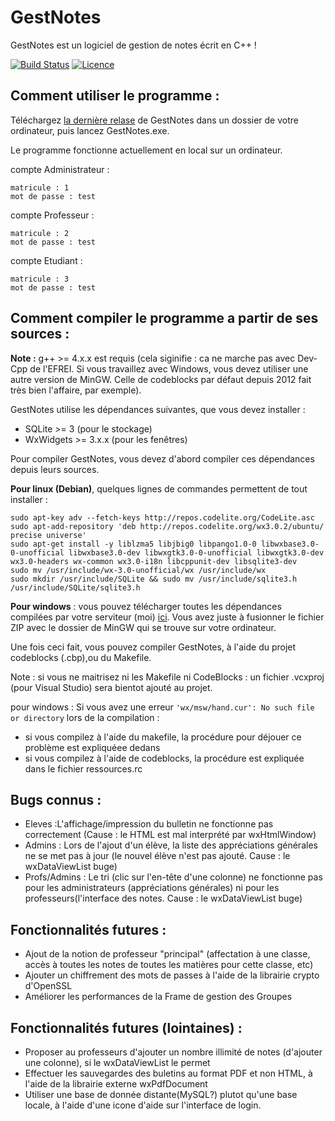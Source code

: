 # GestNotes
GestNotes est un logiciel de gestion de notes écrit en C++ !

[![Build Status](https://travis-ci.org/Augustin-FL/GestNotes.svg)](https://travis-ci.org/Augustin-FL/GestNotes) [![Licence](https://img.shields.io/hexpm/l/plug.svg)](https://fr.wikipedia.org/wiki/Licence_Apache)

## Comment utiliser le programme : 

Téléchargez [la dernière relase](https://github.com/gusfl/GestNotes/releases/latest) de GestNotes dans un dossier de votre ordinateur, puis lancez GestNotes.exe.

Le programme fonctionne actuellement en local sur un ordinateur. 

compte Administrateur : 
```console
matricule : 1
mot de passe : test
```

compte Professeur : 
```console
matricule : 2
mot de passe : test
```

compte Etudiant : 
```console
matricule : 3
mot de passe : test
```

## Comment compiler le programme a partir de ses sources : 
**Note :**  g++ >= 4.x.x  est requis (cela siginifie : ca ne marche pas avec Dev-Cpp de l'EFREI. Si vous travaillez avec Windows, vous devez utiliser une autre version de MinGW. Celle de codeblocks par défaut depuis 2012 fait très bien l'affaire, par exemple).


GestNotes utilise les dépendances suivantes, que vous devez installer : 
- SQLite >= 3 (pour le stockage)
- WxWidgets >= 3.x.x (pour les fenêtres)

Pour compiler GestNotes, vous devez d'abord compiler ces dépendances depuis leurs sources. 

**Pour linux (Debian)**, quelques lignes de commandes permettent de tout installer : 
 ```console 
sudo apt-key adv --fetch-keys http://repos.codelite.org/CodeLite.asc
sudo apt-add-repository 'deb http://repos.codelite.org/wx3.0.2/ubuntu/ precise universe'
sudo apt-get install -y liblzma5 libjbig0 libpango1.0-0 libwxbase3.0-0-unofficial libwxbase3.0-dev libwxgtk3.0-0-unofficial libwxgtk3.0-dev wx3.0-headers wx-common wx3.0-i18n libcppunit-dev libsqlite3-dev
sudo mv /usr/include/wx-3.0-unofficial/wx /usr/include/wx
sudo mkdir /usr/include/SQLite && sudo mv /usr/include/sqlite3.h /usr/include/SQLite/sqlite3.h 
```

**Pour windows** : 
vous pouvez télécharger toutes les dépendances compilées par votre serviteur (moi) [ici](https://mega.co.nz/#!F5EXzJpY!6W0L0zBizfhRYERPQND_8xvTLXvH4b509XSRd61qLqU). Vous avez juste à fusionner le fichier ZIP avec le dossier de MinGW qui se trouve sur votre ordinateur. 

Une fois ceci fait, vous pouvez compiler GestNotes, à l'aide du projet codeblocks (.cbp),ou du Makefile.

Note : si vous ne maitrisez ni les Makefile ni CodeBlocks : un fichier .vcxproj (pour Visual Studio) sera bientot ajouté au projet.

pour windows : Si vous avez une erreur `'wx/msw/hand.cur': No such file or directory` lors de la compilation : 
- si vous compilez à l'aide du makefile, la procédure pour déjouer ce problème est expliquéee dedans
- si vous compilez à l'aide de codeblocks, la procédure est expliquée dans le fichier ressources.rc

## Bugs connus  : 
* Eleves :L'affichage/impression du bulletin ne fonctionne pas correctement (Cause : le HTML est mal interprété par wxHtmlWindow)
* Admins : Lors de l'ajout d'un élève, la liste des appréciations générales ne se met pas à jour (le nouvel élève n'est pas ajouté. Cause : le wxDataViewList buge)
* Profs/Admins : Le tri (clic sur l'en-tête d'une colonne) ne fonctionne pas pour les administrateurs (appréciations générales) ni pour les professeurs(l'interface des notes. Cause : le wxDataViewList buge)

## Fonctionnalités futures : 
* Ajout de la notion de professeur "principal" (affectation à une classe, accès à toutes les notes de toutes les matières pour cette classe, etc)
* Ajouter un chiffrement des mots de passes à l'aide de la librairie crypto d'OpenSSL
* Améliorer les performances de la Frame de gestion des Groupes

## Fonctionnalités futures (lointaines) : 
* Proposer au professeurs d'ajouter un nombre illimité de notes (d'ajouter une colonne), si le wxDataViewList le permet
* Effectuer les sauvegardes des buletins au format PDF et non HTML, à l'aide de la librairie externe wxPdfDocument
* Utiliser une base de donnée distante(MySQL?) plutot qu'une base locale, à l'aide d'une icone d'aide sur l'interface de login.

